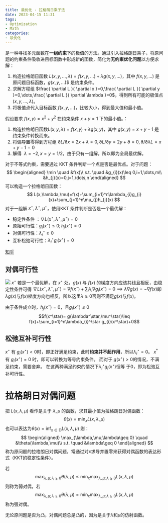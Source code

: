 ```yaml
---
title: 最优化 - 拉格朗日乘子法
date: 2023-04-15 11:31
tags:
- Optimization
- Math
categories:
- 最优化
---
```

是一种寻找多元函数在**一组约束下**的极值的方法。通过引入拉格朗日乘子，将原问题的约束条件吸收进目标函数中形成新的函数，简化为**无约束优化问题**以方便求解：
1.  构造拉格朗日函数 $L(x,y,\dots,\lambda) = f(x,y,\dots) + \lambda g(x,y, \dots)$，其中 $f(x,y,\dots)$ 是原问题目标函数，$g(x,y, \dots)$$ 是约束条件。
2.  求解方程组 $\frac{ \partial L }{ \partial x }=0,\frac{ \partial L }{ \partial y }=0,\dots,\frac{ \partial L }{ \partial \lambda }=0$，得到所有可能的极值点 $(x,y,…,λ)$。
3.  将极值点代入目标函数 $f(x,y,\dots)$，比较大小，得到最大值和最小值。

假设要求 $f(x,y) = x^2 + y^2$ 在约束条件 $x + y = 1$ 下的最小值。：

1.  构造拉格朗日函数$L(x,y,\lambda) = f(x,y) + \lambda g(x,y)$，其中 $g(x,y) = x + y - 1$ 是约束条件转换而来。
2.  将偏导置零得到方程组 $\partial L/\partial x = 2x + \lambda = 0,\partial L/\partial y = 2y + \partial = 0,\partial/\partial \lambda L = x + y - 1 = 0$
3.  解得  $\lambda = -2,x = y = 1/2$，由于只有一组解，所以即为全局最优解。

对于不等式约束，需要通过 KKT 条件判断一个点是否是最优点。对于问题：
$$
\begin{aligned}
\min \quad &f(x)\\
s.t. \quad &g_{i}(x)\leq 0,i=1,\dots,m\\
&h_{j}(x)=0,j=1,\dots,n
\end{aligned}
$$
可以构造一个拉格朗日函数：
$$
L(x,\lambda,\mu)=f(x)+\sum_{i=1}^n\lambda_{i}g_{i}(x)+\sum_{j=1}^n\mu_{j}h_{j}(x)
$$
对于一组解 $x^\star,\lambda^\star,\mu^\star$，使用KKT 条件判断是否是一个最优解：
- 稳定性条件 ：$\nabla L(x^\star,\lambda^\star,\mu^\star)=0$
- 原始可行性：$g_{i}(x^\star)\leq 0;h_{j}(x^\star)= 0$
- 对偶可行性：$\lambda^\star_{i}\geq 0$
- 互补松弛可行性：$\lambda_{i}^\star g_{i}(x^\star)=0$

[知乎](https://zhuanlan.zhihu.com/p/556832103)
## 对偶可行性
![](https://pic2.zhimg.com/80/v2-052b0104b46e31fa4d7a05e9c6f3d2b5_720w.webp)
$x^\star$ 若是一个最优解，在 $x^\star$ 处，$g(x)$ 与 $f(x)$ 的梯度方向应该共线且相反，由稳定性条件可得
$\nabla L(x^\star,\lambda^\star,\mu^\star)=\nabla f(x^\star)+\sum_{i}\lambda_{i}\nabla g_{i}(x^{\star})=0\implies \lambda\nabla g(x)=-\nabla f(x)$即$\lambda g(x)$与$f(x)$梯度方向也相反，所以这里$\lambda\geq 0$否则不满足$g(x)$与$f(x)$。

由于条件成立时，$h_{j}(x^\star)=0$，且$g_{i}(x^\star)\leq 0$
$$f(x^\star)= g(\lambda^\star,\mu^\star)\leq f(x)+\sum_{i=1}^n\lambda_{i}^\star g_{i}(x^\star)+0$$
## 松弛互补可行性

$x^\star$ 有 $g_{i}(x^\star)< 0$时，即正好满足约束，此时**约束并不起作用**，所以$\lambda_{i}^\star=0$。
$x^*$ 有 $g_{i}(x^\star)=0$ 时，即可以转换为等号约束条件。
而对于 $g(x^\star)>0$的情况，不满足约束，需要舍弃。
在这两种满足约束的情况下$\lambda_{i}^\star g_{i}(x^\star)$恒等 于$0$，即为松弛互补可行性。

# 拉格朗日对偶问题
把 $L(x,\lambda,\mu)$ 看作是关于 $\lambda,\mu$ 的函数，求其最小值为拉格朗日对偶函数：
$$\theta(x)=\min_{x} L(x,\lambda,\mu)$$
也可以表达为$\theta(x)=\inf_{x \in \mathbb{D}}L(x,\lambda,\mu)$
则：
$$
\begin{aligned}
\max_{\lambda,\mu;\lambda\geq 0} \quad &\theta(\lambda,\mu)\\
s.t. \quad &\lambda\geq 0
\end{aligned}
$$
称为原问题的拉格朗日对偶问题，常通过对$x$求导并置零来获得对偶函数的表达形式（KKT的稳定性条件）。

若
$$
\max_{\lambda,\mu;\lambda\geq 0}\theta(\lambda,\mu)\leq \min_{x} \max_{\lambda,\mu;\lambda\geq 0}L(x,\lambda,\mu)
$$
则称为弱对偶，若
$$
\max_{\lambda,\mu;\lambda\geq 0}\theta(\lambda,\mu)= \min_{x} \max_{\lambda,\mu;\lambda\geq 0}L(x,\lambda,\mu)
$$
称为强对偶。

无论原问题是否为凸，对偶问题总是凸的，因为是关于$\lambda$和$\mu$的仿射函数。